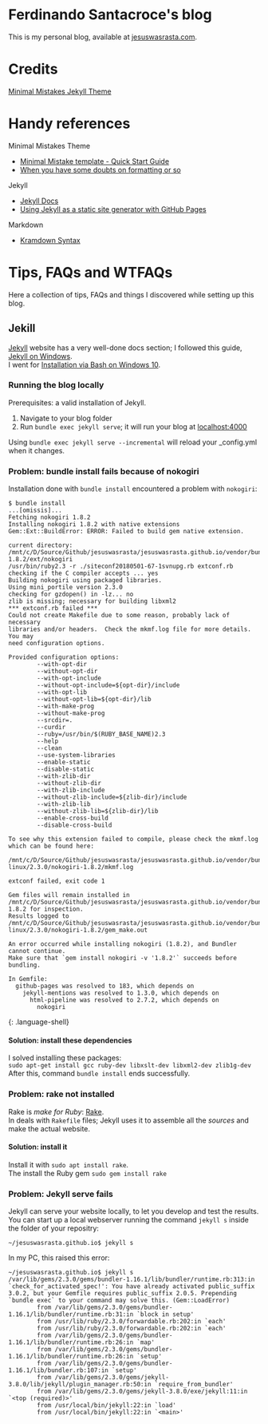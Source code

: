 # Ferdinando Santacroce's blog
This is my personal blog, available at [jesuswasrasta.com](https://jesuswasrasta.com).  

# Credits
[Minimal Mistakes Jekyll Theme](https://mmistakes.github.io/minimal-mistakes/)

# Handy references
Minimal Mistakes Theme
* [Minimal Mistake template - Quick Start Guide](https://mmistakes.github.io/minimal-mistakes/docs/)
* [When you have some doubts on formatting or so](https://mmistakes.github.io/minimal-mistakes/year-archive/)

Jekyll
* [Jekyll Docs](https://jekyllrb.com/docs/home/)  
* [Using Jekyll as a static site generator with GitHub Pages](https://help.github.com/articles/using-jekyll-as-a-static-site-generator-with-github-pages/)

Markdown
* [Kramdown Syntax](https://github.com/Stamplay/docs/wiki/Kramdown-Syntax)


# Tips, FAQs and WTFAQs
Here a collection of tips, FAQs and things I discovered while setting up this blog.

## Jekill
[Jekyll](https://jekyllrb.com) website has a very well-done docs section; I followed this guide, [Jekyll on Windows](https://jekyllrb.com/docs/windows/).  
I went for [Installation via Bash on Windows 10](https://jekyllrb.com/docs/installation/windows/#installation-via-bash-on-windows-10).  

### Running the blog locally
Prerequisites: a valid installation of Jekyll.  
1. Navigate to your blog folder  
2. Run `bundle exec jekyll serve`; it will run your blog at [localhost:4000](http://localhost:4000)

Using `bundle exec jekyll serve --incremental` will reload your _config.yml when it changes.  

### Problem: bundle install fails because of nokogiri
Installation done with `bundle install` encountered a problem with `nokogiri`:  
~~~
$ bundle install
...[omissis]...
Fetching nokogiri 1.8.2
Installing nokogiri 1.8.2 with native extensions
Gem::Ext::BuildError: ERROR: Failed to build gem native extension.

current directory:
/mnt/c/D/Source/Github/jesuswasrasta/jesuswasrasta.github.io/vendor/bundle/gems/nokogiri-1.8.2/ext/nokogiri
/usr/bin/ruby2.3 -r ./siteconf20180501-67-1svnupg.rb extconf.rb
checking if the C compiler accepts ... yes
Building nokogiri using packaged libraries.
Using mini_portile version 2.3.0
checking for gzdopen() in -lz... no
zlib is missing; necessary for building libxml2
*** extconf.rb failed ***
Could not create Makefile due to some reason, probably lack of necessary
libraries and/or headers.  Check the mkmf.log file for more details.  You may
need configuration options.

Provided configuration options:
        --with-opt-dir
        --without-opt-dir
        --with-opt-include
        --without-opt-include=${opt-dir}/include
        --with-opt-lib
        --without-opt-lib=${opt-dir}/lib
        --with-make-prog
        --without-make-prog
        --srcdir=.
        --curdir
        --ruby=/usr/bin/$(RUBY_BASE_NAME)2.3
        --help
        --clean
        --use-system-libraries
        --enable-static
        --disable-static
        --with-zlib-dir
        --without-zlib-dir
        --with-zlib-include
        --without-zlib-include=${zlib-dir}/include
        --with-zlib-lib
        --without-zlib-lib=${zlib-dir}/lib
        --enable-cross-build
        --disable-cross-build

To see why this extension failed to compile, please check the mkmf.log which can be found here:

/mnt/c/D/Source/Github/jesuswasrasta/jesuswasrasta.github.io/vendor/bundle/extensions/x86_64-linux/2.3.0/nokogiri-1.8.2/mkmf.log

extconf failed, exit code 1

Gem files will remain installed in
/mnt/c/D/Source/Github/jesuswasrasta/jesuswasrasta.github.io/vendor/bundle/gems/nokogiri-1.8.2 for inspection.
Results logged to
/mnt/c/D/Source/Github/jesuswasrasta/jesuswasrasta.github.io/vendor/bundle/extensions/x86_64-linux/2.3.0/nokogiri-1.8.2/gem_make.out

An error occurred while installing nokogiri (1.8.2), and Bundler cannot continue.
Make sure that `gem install nokogiri -v '1.8.2'` succeeds before bundling.

In Gemfile:
  github-pages was resolved to 183, which depends on
    jekyll-mentions was resolved to 1.3.0, which depends on
      html-pipeline was resolved to 2.7.2, which depends on
        nokogiri
~~~
{: .language-shell}

#### Solution: install these dependencies
I solved installing these packages:  
`sudo apt-get install gcc ruby-dev libxslt-dev libxml2-dev zlib1g-dev`  
After this, command `bundle install` ends successfully.  

### Problem: rake not installed
Rake is _make for Ruby_: [Rake](https://github.com/ruby/rake).  
In deals with `Rakefile` files; Jekyll uses it to assemble all the _sources_ and make the actual website.  

#### Solution: install it
Install it with `sudo apt install rake`.  
The install the Ruby gem `sudo gem install rake`

### Problem: Jekyll serve fails
Jekyll can serve your website locally, to let you develop and test the results.  
You can start up a local webserver running the command `jekyll s` inside the folder of your repositry: 
~~~
~/jesuswasrasta.github.io$ jekyll s
~~~

In my PC, this raised this error:  
~~~
~/jesuswasrasta.github.io$ jekyll s
/var/lib/gems/2.3.0/gems/bundler-1.16.1/lib/bundler/runtime.rb:313:in `check_for_activated_spec!': You have already activated public_suffix 3.0.2, but your Gemfile requires public_suffix 2.0.5. Prepending `bundle exec` to your command may solve this. (Gem::LoadError)
        from /var/lib/gems/2.3.0/gems/bundler-1.16.1/lib/bundler/runtime.rb:31:in `block in setup'
        from /usr/lib/ruby/2.3.0/forwardable.rb:202:in `each'
        from /usr/lib/ruby/2.3.0/forwardable.rb:202:in `each'
        from /var/lib/gems/2.3.0/gems/bundler-1.16.1/lib/bundler/runtime.rb:26:in `map'
        from /var/lib/gems/2.3.0/gems/bundler-1.16.1/lib/bundler/runtime.rb:26:in `setup'
        from /var/lib/gems/2.3.0/gems/bundler-1.16.1/lib/bundler.rb:107:in `setup'
        from /var/lib/gems/2.3.0/gems/jekyll-3.8.0/lib/jekyll/plugin_manager.rb:50:in `require_from_bundler'
        from /var/lib/gems/2.3.0/gems/jekyll-3.8.0/exe/jekyll:11:in `<top (required)>'
        from /usr/local/bin/jekyll:22:in `load'
        from /usr/local/bin/jekyll:22:in `<main>'
~~~

